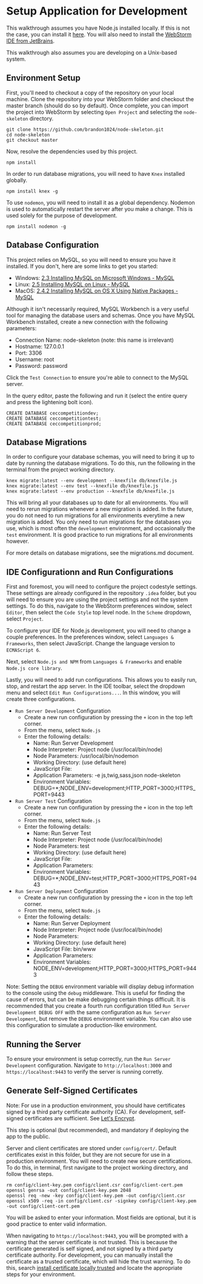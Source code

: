 # Setup Application for Development
This walkthrough assumes you have Node.js installed locally. If this is not the case, you can install it [here](https://nodejs.org/en/). You will also need to install the [WebStorm IDE from JetBrains](https://www.jetbrains.com/webstorm/download/#section=windows).

This walkthrough also assumes you are developing on a Unix-based system.

## Environment Setup
First, you'll need to checkout a copy of the repository on your local machine. Clone the repository into your WebStorm folder and checkout the master branch (should do so by default). Once complete, you can import the project into WebStorm by selecting `Open Project` and selecting the `node-skeleton` directory.

```
git clone https://github.com/brandon1024/node-skeleton.git
cd node-skeleton
git checkout master
```

Now, resolve the dependencies used by this project.

```
npm install
```

In order to run database migrations, you will need to have `Knex` installed globally.

```
npm install knex -g
```

To use `nodemon`, you will need to install it as a global dependency. Nodemon is used to automatically restart the server after you make a change. This is used solely for the purpose of development.

```
npm install nodemon -g
```

## Database Configuration
This project relies on MySQL, so you will need to ensure you have it installed. If you don't, here are some links to get you started:
- Windows: [2.3 Installing MySQL on Microsoft Windows - MySQL](https://dev.mysql.com/doc/refman/5.7/en/windows-installation.html)
- Linux: [2.5 Installing MySQL on Linux - MySQL](https://dev.mysql.com/doc/refman/5.7/en/linux-installation.html)
- MacOS: [2.4.2 Installing MySQL on OS X Using Native Packages - MySQL](https://dev.mysql.com/doc/refman/5.6/en/osx-installation-pkg.html)

Although it isn't necessarily required, MySQL Workbench is a very useful tool for managing the database users and schemas. Once you have MySQL Workbench installed, create a new connection with the following parameters:
- Connection Name: node-skeleton (note: this name is irrelevant)
- Hostname: 127.0.0.1
- Port: 3306
- Username: root
- Password: password

Click the `Test Connection` to ensure you're able to connect to the MySQL server.

In the query editor, paste the following and run it (select the entire query and press the lightening bolt icon).

```
CREATE DATABASE ceccompetitiondev;
CREATE DATABASE ceccompetitiontest;
CREATE DATABASE ceccompetitionprod;
```

## Database Migrations
In order to configure your database schemas, you will need to bring it up to date by running the database migrations. To do this, run the following in the terminal from the project working directory.

```
knex migrate:latest --env development --knexfile db/knexfile.js
knex migrate:latest --env test --knexfile db/knexfile.js
knex migrate:latest --env production --knexfile db/knexfile.js
```

This will bring all your databases up to date for all environments. You will need to rerun migrations whenever a new migration is added. In the future, you do not need to run migrations for all environments everytime a new migration is added. You only need to run migrations for the databases you use, which is most often the `development` environment, and occasionally the `test` environment. It is good practice to run migrations for all environments however.

For more details on database migrations, see the migrations.md document.

## IDE Configurationn and Run Configurations
First and foremost, you will need to configure the project codestyle settings. These settings are already configured in the repository `.idea` folder, but you will need to ensure you are using the project settings and not the system settings. To do this, navigate to the WebStorm preferences window, select `Editor`, then select the `Code Style` top level node. In the `Scheme` dropdown, select `Project`.

To configure your IDE for Node.js development, you will need to change a couple preferences. In the preferences window, select `Languages & Frameworks`, then select JavaScript. Change the language version to `ECMAScript 6`.

Next, select `Node.js and NPM` from `Languages & Frameworks` and enable `Node.js core library`.

Lastly, you will need to add run configurations. This allows you to easily run, stop, and restart the app server. In the IDE toolbar, select the dropdown menu and select `Edit Run Configurations...`. In this window, you will create three configurations.
- `Run Server Development` Configuration
     - Create a new run configuration by pressing the `+` icon in the top left corner.
     - From the menu, select `Node.js`
     - Enter the following details:
          - Name: Run Server Development
          - Node Interpreter: Project node (/usr/local/bin/node)
          - Node Parameters: /usr/local/bin/nodemon
          - Working Directory: (use default here)
          - JavaScript File:
          - Application Parameters: -e js,twig,sass,json node-skeleton
          - Environment Variables: DEBUG=*;NODE_ENV=development;HTTP_PORT=3000;HTTPS_PORT=9443
- `Run Server Test` Configuration
     - Create a new run configuration by pressing the `+` icon in the top left corner.
     - From the menu, select `Node.js`
     - Enter the following details:
          - Name: Run Server Test
          - Node Interpreter: Project node (/usr/local/bin/node)
          - Node Parameters: test
          - Working Directory: (use default here)
          - JavaScript File:
          - Application Parameters:
          - Environment Variables: DEBUG=*;NODE_ENV=test;HTTP_PORT=3000;HTTPS_PORT=9443
- `Run Server Deployment` Configuration
     - Create a new run configuration by pressing the `+` icon in the top left corner.
     - From the menu, select `Node.js`
     - Enter the following details:
          - Name: Run Server Deployment
          - Node Interpreter: Project node (/usr/local/bin/node)
          - Node Parameters:
          - Working Directory: (use default here)
          - JavaScript File: bin/www
          - Application Parameters:
          - Environment Variables: NODE_ENV=development;HTTP_PORT=3000;HTTPS_PORT=9443

Note: Setting the `DEBUG` environment variable will display debug information to the console using the `debug` middleware. This is useful for finding the cause of errors, but can be make debugging certain things difficult. It is recommended that you create a fourth run configuration titled `Run Server Development DEBUG OFF` with the same configuration as `Run Server Development`, but remove the `DEBUG` environment variable. You can also use this configuration to simulate a production-like environment.

## Running the Server
To ensure your environment is setup correctly, run the `Run Server Development` configuration. Navigate to `http://localhost:3000` and `https://localhost:9443` to verify the server is running corretly.

## Generate Self-Signed Certificates
Note: For use in a production environment, you should have certificates signed by a third party certificate authority (CA). For development, self-signed certificates are sufficient. See [Let's Encrypt](https://letsencrypt.org/).

This step is optional (but recommended), and mandatory if deploying the app to the public.

Server and client certificates are stored under `config/cert/`. Default certificates exist in this folder, but they are not secure for use in a production environment. You will need to create new secure certifications. To do this, in terminal, first navigate to the project working directory, and follow these steps.

```
rm config/client-key.pem config/client.csr config/client-cert.pem
openssl genrsa -out config/client-key.pem 2048
openssl req -new -key config/client-key.pem -out config/client.csr
openssl x509 -req -in config/client.csr -signkey config/client-key.pem -out config/client-cert.pem
```

You will be asked to enter your information. Most fields are optional, but it is good practice to enter valid information.

When navigating to `https://localhost:9443`, you will be prompted with a warning that the server certificate is not trusted. This is because the certificate generated is self signed, and not signed by a third party certificate authority. For development, you can manually install the certificate as a trusted certificate, which will hide the trust warning. To do this, search [install certificate locally trusted](https://www.google.com/search?q=install+certificate+locally+trusted) and locate the appropriate steps for your environment.
